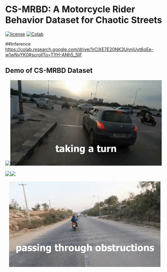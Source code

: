 # CS-MRBD: A Motorcycle Rider Behavior Dataset for Chaotic Streets
[![license](https://img.shields.io/github/license/mashape/apistatus.svg)](LICENSE)
[![Colab](https://colab.research.google.com/drive/1rCiXE7E20NK3UnniUyt6oEe-w1wNvYK0#scrollTo=TYH-ANh5_SIF)](COLAB)

##Inference
https://colab.research.google.com/drive/1rCiXE7E20NK3UnniUyt6oEe-w1wNvYK0#scrollTo=TYH-ANh5_SIF

## Demo of CS-MRBD Dataset
<p align="left"><img src="demo/lanechange.gif"\><img src="demo/turn.gif"\></p>
<p align="left"><img src="demo/overtaking.gif"\><img src="demo/distracteddriving.gif"\></p>
<p align="center"><img src="demo/obstructions.gif"\></p>

